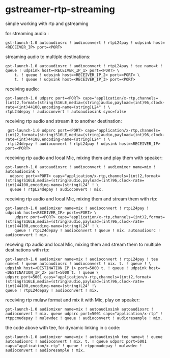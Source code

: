 # gstreamer-rtp-streaming
simple working with rtp and gstreaming

for streaming audio :

    gst-launch-1.0 autoaudiosrc ! audioconvert ! rtpL24pay ! udpsink host=<RECEIVER_IP> port=<PORT>
    
streaming audio to multiple destinations:
    
    gst-launch-1.0 autoaudiosrc ! audioconvert ! rtpL24pay ! tee name=t ! queue ! udpsink host=<RECEIVER_IP_1> port=<PORT> \
        t. ! queue ! udpsink host=<RECEIVER_IP_2> port=<PORT> \
        t. ! queue ! udpsink host=<RECEIVER_IP_3> port=<PORT>
        
receiving audio:

    gst-launch-1.0 udpsrc port=<PORT> caps="application/x-rtp,channels=(int)2,format=(string)S16LE,media=(string)audio,payload=(int)96,clock-rate=(int)44100,encoding-name=(string)L24" ! \
    rtpL24depay ! audioconvert ! autoaudiosink sync=false
    
receiving rtp audio and stream it to another destination:
     
     gst-launch-1.0 udpsrc port=<PORT> caps="application/x-rtp,channels=(int)2,format=(string)S16LE,media=(string)audio,payload=(int)96,clock-rate=(int)44100,encoding-name=(string)L24" ! \
     rtpL24depay ! audioconvert ! rtpL24pay ! udpsink host=<RECEIVER_IP> port=<PORT>
     
receiving rtp audio and local Mic, mixing them and play them with speaker:

    gst-launch-1.0 autoaudiosrc ! audioconvert ! audiomixer name=mix ! autoaudiosink \
      udpsrc port=<PORT> caps="application/x-rtp,channels=(int)2,format=(string)S16LE,media=(string)audio,payload=(int)96,clock-rate=(int)44100,encoding-name=(string)L24" ! \
      queue ! rtpL24depay ! audioconvert ! mix.
      
receiving rtp audio and local Mic, mixing them and stream them with rtp:

    gst-launch-1.0 audiomixer name=mix ! audioconvert ! rtpL24pay ! udpsink host=<RECEIVER_IP> port=<PORT> \
        udpsrc port=<PORT> caps="application/x-rtp,channels=(int)2,format=(string)S16LE,media=(string)audio,payload=(int)96,clock-rate=(int)44100,encoding-name=(string)L24" ! \
        queue ! rtpL24depay ! audioconvert ! queue ! mix. autoaudiosrc ! audioconvert ! mix.
        
        
    
receving rtp audio and local Mic, mixing them and stream them to multiple destinations with rtp:

    gst-launch-1.0 audiomixer name=mix ! audioconvert ! rtpL24pay ! tee name=t ! queue autoaudiosrc ! audioconvert ! mix. t. ! queue ! \
    udpsink host=<DESTINATION_IP_1> port=5000 t. ! queue ! udpsink host=<DESTINATION_IP_2> port=5000 t. ! queue \
    udpsrc port=5001 caps="application/x-rtp,channels=(int)2,format=(string)S16LE,media=(string)audio,payload=(int)96,clock-rate=(int)44100,encoding-name=(string)L24" !\
    queue ! rtpL24depay ! audioconvert ! mix.

receiving rtp mulaw format and mix it with Mic, play on speaker:
    
    gst-launch-1.0 audiomixer name=mix ! autoaudiosink autoaudiosrc ! audioconvert ! mix. queue udpsrc port=5001 caps="application/x-rtp" ! rtppcmudepay ! mulawdec ! queue ! audioconvert ! audioresample ! mix.
    
the code above with tee, for dynamic linking in c code:

    gst-launch-1.0 audiomixer name=mix ! autoaudiosink tee name=t ! queue autoaudiosrc ! audioconvert ! mix. t. ! queue udpsrc port=5001 caps="application/x-rtp" ! queue ! rtppcmudepay ! mulawdec ! audioconvert ! audioresample ! mix.
    
